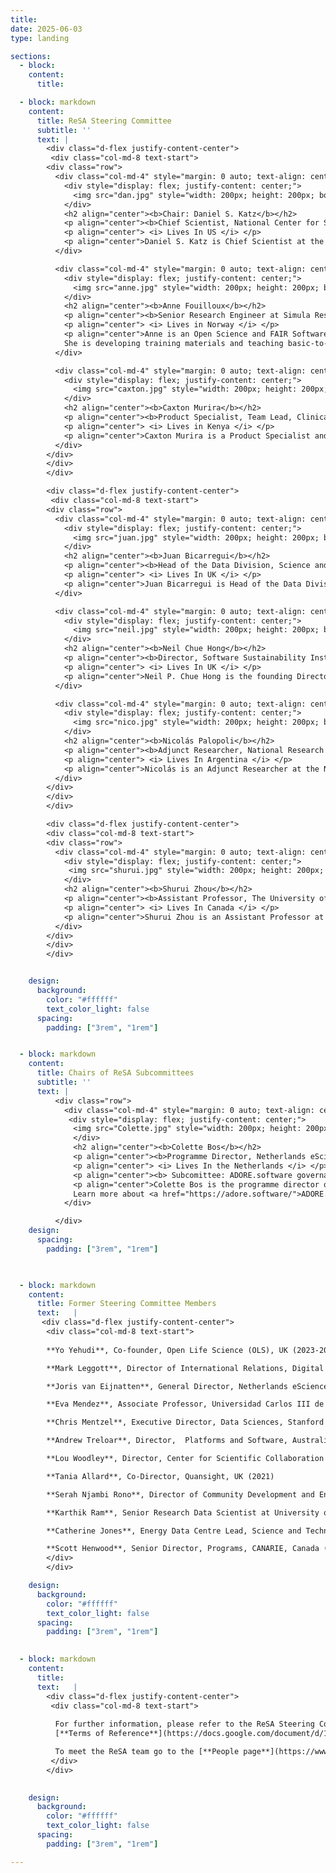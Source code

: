 ```yaml
---
title: 
date: 2025-06-03
type: landing

sections:
  - block: 
    content:
      title:

  - block: markdown
    content:
      title: ReSA Steering Committee
      subtitle: ''
      text: |
        <div class="d-flex justify-content-center">
         <div class="col-md-8 text-start">
        <div class="row">
          <div class="col-md-4" style="margin: 0 auto; text-align: center;">
            <div style="display: flex; justify-content: center;">
              <img src="dan.jpg" style="width: 200px; height: 200px; border-radius: 50%; object-fit: cover;">
            </div>
            <h2 align="center"><b>Chair: Daniel S. Katz</b></h2>
            <p align="center"><b>Chief Scientist, National Center for Supercomputing Applications (NCSA), University of Illinois</b></p>
            <p align="center"> <i> Lives In US </i> </p>
            <p align="center">Daniel S. Katz is Chief Scientist at the National Center for Supercomputing Applications (NCSA), and Research Associate Professor in Computer Science, Electrical and Computer Engineering, and the School of Information Sciences (iSchool) at the University of Illinois Urbana-Champaign. He was previously a Senior Fellow at the University of Chicago and Argonne National Laboratory, a Program Director at the National Science Foundation, and had roles at Louisiana State University, NASA JPL, and Cray Research. Dan's interest is in the development and use of advanced cyberinfrastructure to solve challenging problems at multiple scales, including applications, algorithms, fault tolerance, and programming in parallel and distributed computing, and policy issues such as citation and credit mechanisms and practices associated with software and data, organization and community practices for collaboration, and career paths for computing researchers. He is a senior member of the IEEE and ACM, co-founder and current Associate Editor-in-Chief of the <a href="https://joss.theoj.org/">Journal of Open Source Software</a>, and co-founder of the <a href="https://us-rse.org/">US Research Software Engineer Association (US-RSE)</a>.</p>
          </div>

          <div class="col-md-4" style="margin: 0 auto; text-align: center;">
            <div style="display: flex; justify-content: center;">
              <img src="anne.jpg" style="width: 200px; height: 200px; border-radius: 50%; object-fit: cover;">
            </div>  
            <h2 align="center"><b>Anne Fouilloux</b></h2>
            <p align="center"><b>Senior Research Engineer at Simula Research Laboratory</b></p>
            <p align="center"> <i> Lives in Norway </i> </p>
            <p align="center">Anne is an Open Science and FAIR Software and Data Advocate. She is working at Simula Research Laboratory (Oslo, Norway) and is  leading the Nordic Infrastructure Collaboration on Earth System Tools (NICEST) at the Nordic e-infrastructure Collaboration (NeIC). She never works alone, always in collaboration with community driven initiatives and open source communities such as Pangeo, The Environmental Data Science Book, The Turing Way and the Galaxy Project.
            She is developing training materials and teaching basic-to-advanced research computing skills to students, researchers, Research Software Engineers from all disciplines to advance FAIRness of Software management and development practices so that research groups can collaboratively develop, review, discuss, test, share and reuse their codes.</p>
          </div>

          <div class="col-md-4" style="margin: 0 auto; text-align: center;">
            <div style="display: flex; justify-content: center;">
              <img src="caxton.jpg" style="width: 200px; height: 200px; border-radius: 50%; object-fit: cover;">
            </div> 
            <h2 align="center"><b>Caxton Murira</b></h2>
            <p align="center"><b>Product Specialist, Team Lead, Clinical Research and Trials Community (CRTC) programme at the Science for Africa Foundation</b></p>
            <p align="center"> <i> Lives in Kenya </i> </p>
            <p align="center">Caxton Murira is a Product Specialist and team lead for the <a href="https://scienceforafrica.foundation/clinical-research-and-trials-community">Clinical Research and Trials Community (CRTC) programme</a> at the <a href="https://scienceforafrica.foundation/">Science for Africa Foundation</a>. He is passionate about data and has delivered successful projects in a myriad of sectors such as health, governance, climate change for INGOs, government and public institutions. Caxton has an MSc in project management and a BSc in computer science. Prior to joining SFA Foundation, he worked at the African Academy of Sciences and other not for profit outfits in similar roles. Caxton is keen to promote open research initiatives, open data, and research software, with the goal of achieving fair access to healthcare and creating sustainable innovative solutions that address Africa's most pressing challenges.</p>
          </div>
        </div>
        </div>
        </div>  

        <div class="d-flex justify-content-center">
         <div class="col-md-8 text-start">
        <div class="row">
          <div class="col-md-4" style="margin: 0 auto; text-align: center;">
            <div style="display: flex; justify-content: center;">
              <img src="juan.jpg" style="width: 200px; height: 200px; border-radius: 50%; object-fit: cover;">
            </div>             
            <h2 align="center"><b>Juan Bicarregui</b></h2>
            <p align="center"><b>Head of the Data Division, Science and Technology Facilities Council (STFC)</b></p>
            <p align="center"> <i> Lives In UK </i> </p>
            <p align="center">​​​Juan Bicarregui is Head of the Data Division in the Scientific Computing Department at STFC. Juan’s division has responsibility for research and development of the data systems that handle much of the huge volume of scientific data that is produced by the STFC research facilities. Juan has played a key role in formulating UK policy on opening up access to research outputs and chaired the cross Research Council group which published the RCUK Joint Principles on Data and associated Guidelines. Juan was a member of the steering group that set up the Research Data Alliance and co-chaired the RDA Organisational Advisory Board. Currently, Juan is coordinator of the H2020 EOSCpilot project that is supporting the first phase in the development of the European Open Science Cloud.</p>
          </div>

          <div class="col-md-4" style="margin: 0 auto; text-align: center;">
            <div style="display: flex; justify-content: center;">
              <img src="neil.jpg" style="width: 200px; height: 200px; border-radius: 50%; object-fit: cover;">
            </div> 
            <h2 align="center"><b>Neil Chue Hong</b></h2>
            <p align="center"><b>Director, Software Sustainability Institute, University of Edinburgh</b></p>
            <p align="center"> <i> Lives In UK </i> </p>
            <p align="center">Neil P. Chue Hong is the founding Director of the Software Sustainability Institute and Professor of Research Software Policy and Practice at EPCC, University of Edinburgh. He works to improve software sustainability, research software engineering practices, research software communities of practice, and the impact of research software policy and incentives. He has co-led development and implementation of international research software guidelines including the FAIR Principles for Research Software, Software Citation Principles, and NISO Reproducibility Badging and Definitions. He holds a number of research funder advisory roles, including chairing the steering committee for the UK’s exascale software, algorithms and infrastructure programme (ExCALIBUR) and a member of the UKRI Net Zero Digital Research Infrastructure steering committee, BBSRC Transformative Technologies strategic advisory panel, and NERC Digital Research Infrastructure Investment Board. He is the Editor-in-Chief for the Journal of Open Research Software, and co-editor of “Software Engineering for Science”.</p>
          </div>

          <div class="col-md-4" style="margin: 0 auto; text-align: center;">            
            <div style="display: flex; justify-content: center;">
              <img src="nico.jpg" style="width: 200px; height: 200px; border-radius: 50%; object-fit: cover;">
            </div> 
            <h2 align="center"><b>Nicolás Palopoli</b></h2>
            <p align="center"><b>Adjunct Researcher, National Research Council in Argentina (CONICET)</b></p>
            <p align="center"> <i> Lives In Argentina </i> </p>
            <p align="center">Nicolás is an Adjunct Researcher at the National Research Council in Argentina (CONICET) and a Project Leader at the Structural Bioinformatics Group, Universidad Nacional de Quilmes (UNQ, Buenos Aires, Argentina). His research is focused on understanding the functional nature of proteins, with special interest in their evolutionary relationships and their interactions in biological systems. He is a certified trainer and over the last 15 years he has delivered online and virtual courses on biology, programming and education for graduate and postgraduate university students, as well as several workshops in different communities of practice. Nicolas is also the Co-Executive Director and Advisory Committee Chair of MetaDocencia, an online community that builds scientific and technical capacities through the co-creation of networks, learning spaces, and accessible resources focused on Spanish-speaking communities.</p>
          </div>
        </div>
        </div>
        </div>  

        <div class="d-flex justify-content-center">
        <div class="col-md-8 text-start">
        <div class="row">
          <div class="col-md-4" style="margin: 0 auto; text-align: center;">
            <div style="display: flex; justify-content: center;">
             <img src="shurui.jpg" style="width: 200px; height: 200px; border-radius: 50%; object-fit: cover;">
            </div> 
            <h2 align="center"><b>Shurui Zhou</b></h2>
            <p align="center"><b>Assistant Professor, The University of Toronto</b></p>
            <p align="center"> <i> Lives In Canada </i> </p>
            <p align="center">Shurui Zhou is an Assistant Professor at the University of Toronto. Her research focuses on facilitating distributed and interdisciplinary software teams to build high-quality systems, including but not limited to building better programming environments for software developers, designing better code review and issue tracking systems to facilitate better collaboration among team members, and identifying vulnerabilities from the codebase. She studies and tackles the problems from both technical and social perspectives, especially in the context of modern open-source collaboration forms, Industrial plant software, and interdisciplinary teams when building AI-based systems or scientific software. She also investigates the collaboration challenges for hardware teams, specifically for CAD designers using online collaborative platforms. To achieve her goals, she combines advances in tooling and software engineering principles with insights from other disciplines that study human collaboration, for which she combines and mixes a wide range of research methods.</p>
          </div>
        </div>
        </div>
        </div>  


    design:
      background:
        color: "#ffffff"
        text_color_light: false
      spacing:
        padding: ["3rem", "1rem"]   


  - block: markdown
    content:
      title: Chairs of ReSA Subcommittees
      subtitle: ''
      text: |
          <div class="row">
            <div class="col-md-4" style="margin: 0 auto; text-align: center;">
             <div style="display: flex; justify-content: center;">
              <img src="Colette.jpg" style="width: 200px; height: 200px; border-radius: 50%; object-fit: cover;">
              </div> 
              <h2 align="center"><b>Colette Bos</b></h2>
              <p align="center"><b>Programme Director, Netherlands eScience Centre</b></p>
              <p align="center"> <i> Lives In the Netherlands </i> </p>
              <p align="center"><b> Subcomittee: ADORE.software governance </b></p>              
              <p align="center">Colette Bos is the programme director of the Netherlands eScience Center. Her main responsibility is the call strategy and responsibility for the project portfolio. For this, she works closely with the Programme Managers. She also contributes to the general management of the eScience Center in the directors’ team and to external relations of the Netherlands eScience Center. Colette obtained her PhD at Utrecht University, with research on how scientists connect their work to large societal goals in science policy. After that, she moved to the Dutch Research Council (NWO), where she worked as a coordinator on the development of the Dutch National Research Agenda and as management board member in the European Joint Programming Initiative Urban Europe. This was followed by two years as board secretary at the Mathematics department of Utrecht University, where she contributed to strategy and policy development and implementation of the department and where she managed operational matters.
              Learn more about <a href="https://adore.software/">ADORE.software </a>.</p>
            </div>

          </div>
    design:
      spacing:
        padding: ["3rem", "1rem"]  
 


  - block: markdown
    content:
      title: Former Steering Committee Members
      text:   |
       <div class="d-flex justify-content-center">
        <div class="col-md-8 text-start">
        
        **Yo Yehudi**, Co-founder, Open Life Science (OLS), UK (2023-2025)

        **Mark Leggott**, Director of International Relations, Digital Research Alliance of Canada (2021-2024)

        **Joris van Eijnatten**, General Director, Netherlands eScience Center; and Professor of Digital History, Utrecht University (2021-2024)

        **Eva Mendez**, Associate Professor, Universidad Carlos III de Madrid, Spain (2021 -2023)

        **Chris Mentzel**, Executive Director, Data Sciences, Stanford Data Science Initiative, Stanford University, USA (2019 - 2023)

        **Andrew Treloar**, Director,  Platforms and Software, Australian Research Data Commons, Australia (2019 -2023)

        **Lou Woodley**, Director, Center for Scientific Collaboration and Community Engagement, UK (2021 - 2023)

        **Tania Allard**, Co-Director, Quansight, UK (2021)

        **Serah Njambi Rono**, Director of Community Development and Engagement, The Carpentries, Estonia (2021)

        **Karthik Ram**, Senior Research Data Scientist at University of California, Berkeley, USA (2019-2021)

        **Catherine Jones**, Energy Data Centre Lead, Science and Technologies Facilities Council, UK (2019-2020)

        **Scott Henwood**, Senior Director, Programs, CANARIE, Canada (2019)
        </div>
        </div>      

    design:
      background:
        color: "#ffffff"
        text_color_light: false 
      spacing:
        padding: ["3rem", "1rem"]    
        

  - block: markdown
    content:
      title: 
      text:   |
        <div class="d-flex justify-content-center">
         <div class="col-md-8 text-start">        
          
          For further information, please refer to the ReSA Steering Committee 
          [**Terms of Reference**](https://docs.google.com/document/d/1cr6jce4TBgd0KJemYtpuK-V4CQW1ZAYlcVqnJi4ZRCg/edit?tab=t.0#heading=h.qc1uwr8o0jhl).

          To meet the ReSA team go to the [**People page**](https://www.researchsoft.org/people/).
         </div>
        </div>          
    

    design:
      background:
        color: "#ffffff"
        text_color_light: false
      spacing:
        padding: ["3rem", "1rem"]           

---
```

